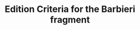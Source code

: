 ---
layout: praxis
title: Edition Criteria for the Barbieri fragment
sigla: Br
editor: Stephen P. McCormick
permalink: br-praxis.html
---